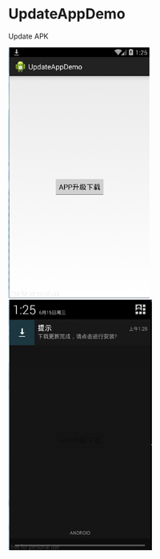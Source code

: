UpdateAppDemo
=========
Update APK

<img src='image/image01.png' height='500px'/>
<img src='image/image02.png' height='500px'/>

